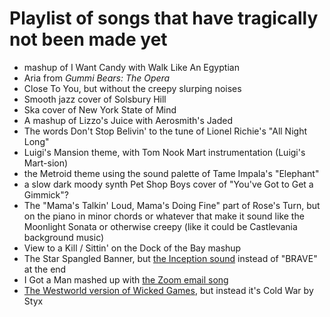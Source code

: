 # Playlist of songs that have tragically not been made yet

- mashup of I Want Candy with Walk Like An Egyptian
- Aria from *Gummi Bears: The Opera*
- Close To You, but without the creepy slurping noises
- Smooth jazz cover of Solsbury Hill
- Ska cover of New York State of Mind
- A mashup of Lizzo's Juice with Aerosmith's Jaded
- The words Don't Stop Belivin' to the tune of Lionel Richie's "All Night Long"
- Luigi's Mansion theme, with Tom Nook Mart instrumentation (Luigi's Mart-sion)
- the Metroid theme using the sound palette of Tame Impala's "Elephant"
- a slow dark moody synth Pet Shop Boys cover of "You've Got to Get a Gimmick"?
- The "Mama's Talkin' Loud, Mama's Doing Fine" part of Rose's Turn, but on the piano in minor chords or whatever that make it sound like the Moonlight Sonata or otherwise creepy (like it could be Castlevania background music)
- View to a Kill / Sittin' on the Dock of the Bay mashup
- The Star Spangled Banner, but [the Inception sound](https://inception.davepedu.com/) instead of "BRAVE" at the end
- I Got a Man mashed up with [the Zoom email song](https://www.youtube.com/watch?v=osUNhSBKL6E&list=PLfKpFSV221BfJr8jfWKfHvrSHcQ2jVTwR)
- [The Westworld version of Wicked Games](https://www.youtube.com/watch?v=8zFvGxiYwoc), but instead it's Cold War by Styx

